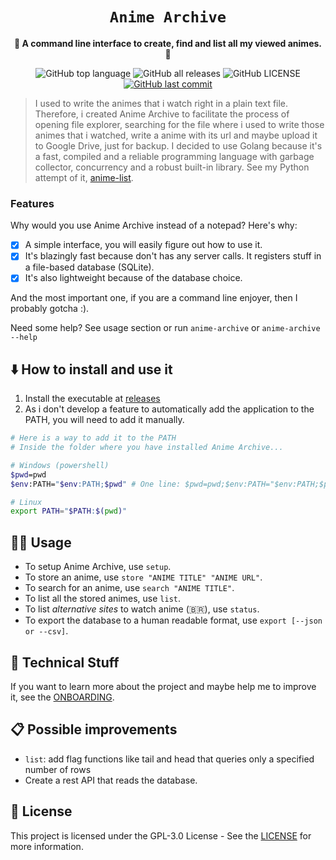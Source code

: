 <div align="center">
  <h1><code>Anime Archive</code></h1>

  <p>
    <strong>🦋 A command line interface to create, find and list all my viewed animes. 🦋</strong>
  </p>

  <p>
    <img
      alt="GitHub top language"
      src="https://img.shields.io/github/languages/top/kauefraga/anime-archive"
    />
    <img
      alt="GitHub all releases"
      src="https://img.shields.io/github/downloads/kauefraga/anime-archive/total"
    />
    <img
      alt="GitHub LICENSE"
      src="https://img.shields.io/github/license/kauefraga/anime-archive"
    />
    <a href="https://github.com/kauefraga/anime-archive/commits/main">
      <img
        alt="GitHub last commit"
        src="https://img.shields.io/github/last-commit/kauefraga/anime-archive"
      />
    </a>
  </p>
</div>

> I used to write the animes that i watch right in a plain text file. Therefore, i created Anime Archive to facilitate the process of opening file explorer, searching for the file where i used to write those animes that i watched, write a anime with its url and maybe upload it to Google Drive, just for backup. I decided to use Golang because it's a fast, compiled and a reliable programming language with garbage collector, concurrency and a robust built-in library. See my Python attempt of it, [anime-list](https://github.com/kauefraga/anime-list-python).

### Features

Why would you use Anime Archive instead of a notepad? Here's why:

- [x] A simple interface, you will easily figure out how to use it.
- [x] It's blazingly fast because don't has any server calls. It registers stuff in a file-based database (SQLite).
- [x] It's also lightweight because of the database choice.

And the most important one, if you are a command line enjoyer, then I probably gotcha :).

Need some help? See usage section or run `anime-archive` or `anime-archive --help`

## ⬇️ How to install and use it

1. Install the executable at [releases](https://github.com/kauefraga/anime-archive/releases)
2. As i don't develop a feature to automatically add the application to the PATH, you will need to add it manually.

```bash
# Here is a way to add it to the PATH
# Inside the folder where you have installed Anime Archive...

# Windows (powershell)
$pwd=pwd
$env:PATH="$env:PATH;$pwd" # One line: $pwd=pwd;$env:PATH="$env:PATH;$pwd"

# Linux
export PATH="$PATH:$(pwd)"
```

## 🤹‍♂️ Usage

- To setup Anime Archive, use `setup`.
- To store an anime, use `store "ANIME TITLE" "ANIME URL"`.
- To search for an anime, use `search "ANIME TITLE"`.
- To list all the stored animes, use `list`.
- To list *alternative sites* to watch anime (:brazil:), use `status`.
- To export the database to a human readable format, use `export [--json or --csv]`.

## 🦄 Technical Stuff

If you want to learn more about the project and maybe help me to improve it, see the [ONBOARDING](ONBOARDING.md).

## 📋 Possible improvements

- `list`: add flag functions like tail and head that queries only a specified number of rows
- Create a rest API that reads the database.

## 📝 License

This project is licensed under the GPL-3.0 License - See the [LICENSE](https://github.com/kauefraga/anime-archive/blob/main/LICENSE) for more information.
